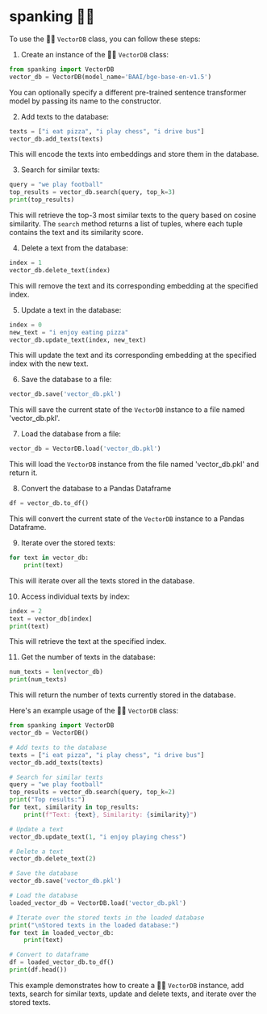 # spanking 🍑👋

To use the 🍑👋 `VectorDB` class, you can follow these steps:

1. Create an instance of the 🍑👋 `VectorDB` class:
```python
from spanking import VectorDB
vector_db = VectorDB(model_name='BAAI/bge-base-en-v1.5')
```
You can optionally specify a different pre-trained sentence transformer model by passing its name to the constructor.

2. Add texts to the database:
```python
texts = ["i eat pizza", "i play chess", "i drive bus"]
vector_db.add_texts(texts)
```
This will encode the texts into embeddings and store them in the database.

3. Search for similar texts:
```python
query = "we play football"
top_results = vector_db.search(query, top_k=3)
print(top_results)
```
This will retrieve the top-3 most similar texts to the query based on cosine similarity. The `search` method returns a list of tuples, where each tuple contains the text and its similarity score.

4. Delete a text from the database:
```python
index = 1
vector_db.delete_text(index)
```
This will remove the text and its corresponding embedding at the specified index.

5. Update a text in the database:
```python
index = 0
new_text = "i enjoy eating pizza"
vector_db.update_text(index, new_text)
```
This will update the text and its corresponding embedding at the specified index with the new text.

6. Save the database to a file:
```python
vector_db.save('vector_db.pkl')
```
This will save the current state of the `VectorDB` instance to a file named 'vector_db.pkl'.

7. Load the database from a file:
```python
vector_db = VectorDB.load('vector_db.pkl')
```
This will load the `VectorDB` instance from the file named 'vector_db.pkl' and return it.

8. Convert the database to a Pandas Dataframe
```python
df = vector_db.to_df()
```
This will convert the current state of the `VectorDB` instance to a Pandas Dataframe.

9. Iterate over the stored texts:
```python
for text in vector_db:
    print(text)
```
This will iterate over all the texts stored in the database.

10. Access individual texts by index:
```python
index = 2
text = vector_db[index]
print(text)
```
This will retrieve the text at the specified index.

11. Get the number of texts in the database:
```python
num_texts = len(vector_db)
print(num_texts)
```
This will return the number of texts currently stored in the database.

Here's an example usage of the 🍑👋 `VectorDB` class:

```python
from spanking import VectorDB
vector_db = VectorDB()

# Add texts to the database
texts = ["i eat pizza", "i play chess", "i drive bus"]
vector_db.add_texts(texts)

# Search for similar texts
query = "we play football"
top_results = vector_db.search(query, top_k=2)
print("Top results:")
for text, similarity in top_results:
    print(f"Text: {text}, Similarity: {similarity}")

# Update a text
vector_db.update_text(1, "i enjoy playing chess")

# Delete a text
vector_db.delete_text(2)

# Save the database
vector_db.save('vector_db.pkl')

# Load the database
loaded_vector_db = VectorDB.load('vector_db.pkl')

# Iterate over the stored texts in the loaded database
print("\nStored texts in the loaded database:")
for text in loaded_vector_db:
    print(text)

# Convert to dataframe
df = loaded_vector_db.to_df()
print(df.head())
```

This example demonstrates how to create a 🍑👋 `VectorDB` instance, add texts, search for similar texts, update and delete texts, and iterate over the stored texts.